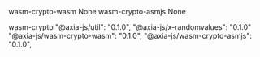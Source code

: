 wasm-crypto-wasm
    None
wasm-crypto-asmjs
    None

wasm-crypto
    "@axia-js/util": "0.1.0",
    "@axia-js/x-randomvalues": "0.1.0"
    "@axia-js/wasm-crypto-wasm": "0.1.0",
    "@axia-js/wasm-crypto-asmjs": "0.1.0",